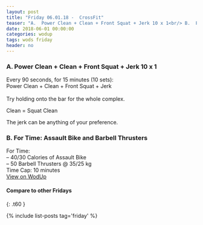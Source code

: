 ```yaml
---
layout: post
title: "Friday 06.01.18 -  CrossFit"
teaser: "A.  Power Clean + Clean + Front Squat + Jerk 10 x 1<br/> B.  For Time: Assault Bike and Barbell Thrusters"
date: 2018-06-01 00:00:00
categories: wodup
tags: wods friday
header: no
---
```



<h3>A.  Power Clean + Clean + Front Squat + Jerk 10 x 1</h3>
Every 90 seconds, for 15 minutes (10 sets):<br/>Power Clean + Clean + Front Squat + Jerk<br/><br/>Try holding onto the bar for the whole complex.

Clean = Squat Clean 

The jerk can be anything of your preference.
<h3>B.  For Time: Assault Bike and Barbell Thrusters</h3>
For Time:<br/>– 40/30 Calories of Assault Bike<br/>– 50 Barbell Thrusters @ 35/25 kg<br/>Time Cap: 10 minutes<br/>
<a href="https://www.wodup.com/gyms/asphodel/wods/6463" target="blank">View on WodUp</a>


#### Compare to other Fridays
{: .t60 }

{% include list-posts tag='friday' %}
